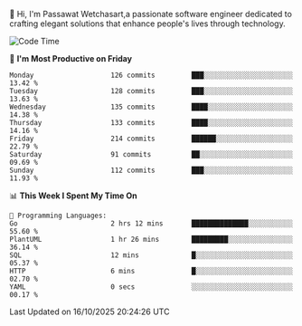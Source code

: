
👋 Hi, I'm Passawat Wetchasart,a passionate software engineer dedicated to crafting elegant solutions that enhance people's lives through technology.


<!--START_SECTION:waka-->
![Code Time](http://img.shields.io/badge/Code%20Time-2%2C247%20hrs%2029%20mins-blue)

📅 **I'm Most Productive on Friday** 

```text
Monday                   126 commits         ███░░░░░░░░░░░░░░░░░░░░░░   13.42 % 
Tuesday                  128 commits         ███░░░░░░░░░░░░░░░░░░░░░░   13.63 % 
Wednesday                135 commits         ████░░░░░░░░░░░░░░░░░░░░░   14.38 % 
Thursday                 133 commits         ████░░░░░░░░░░░░░░░░░░░░░   14.16 % 
Friday                   214 commits         ██████░░░░░░░░░░░░░░░░░░░   22.79 % 
Saturday                 91 commits          ██░░░░░░░░░░░░░░░░░░░░░░░   09.69 % 
Sunday                   112 commits         ███░░░░░░░░░░░░░░░░░░░░░░   11.93 % 
```


📊 **This Week I Spent My Time On** 

```text
💬 Programming Languages: 
Go                       2 hrs 12 mins       ██████████████░░░░░░░░░░░   55.60 % 
PlantUML                 1 hr 26 mins        █████████░░░░░░░░░░░░░░░░   36.14 % 
SQL                      12 mins             █░░░░░░░░░░░░░░░░░░░░░░░░   05.37 % 
HTTP                     6 mins              █░░░░░░░░░░░░░░░░░░░░░░░░   02.70 % 
YAML                     0 secs              ░░░░░░░░░░░░░░░░░░░░░░░░░   00.17 % 
```


 Last Updated on 16/10/2025 20:24:26 UTC
<!--END_SECTION:waka-->

<!--
**markpassawat/markpassawat** is a ✨ _special_ ✨ repository because its `README.md` (this file) appears on your GitHub profile.

Here are some ideas to get you started:

- 🔭 I’m currently working on ...
- 🌱 I’m currently learning ...
- 👯 I’m looking to collaborate on ...
- 🤔 I’m looking for help with ...
- 💬 Ask me about ...
- 📫 How to reach me: ...
- 😄 Pronouns: He/Him
- ⚡ Fun fact: ...
-->
